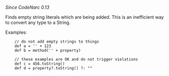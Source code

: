*Since CodeNarc 0.13*

Finds empty string literals which are being added. This is an
inefficient way to convert any type to a String.

Examples:

``` 
    // do not add empty strings to things
    def a = '' + 123
    def b = method('' + property)

    // these examples are OK and do not trigger violations
    def c = 456.toString()
    def d = property?.toString() ?: ""
```
